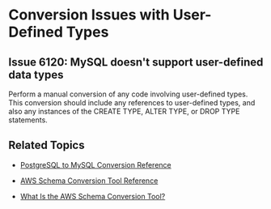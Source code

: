 # Conversion Issues with User\-Defined Types<a name="sct-reference-PostgreSQL-MySQL-UDT"></a>

## Issue 6120: MySQL doesn't support user\-defined data types<a name="sct-reference-6120"></a>

Perform a manual conversion of any code involving user\-defined types\. This conversion should include any references to user\-defined types, and also any instances of the CREATE TYPE, ALTER TYPE, or DROP TYPE statements\.

## Related Topics<a name="w3ab1c37c17c11d171b5"></a>

+  [PostgreSQL to MySQL Conversion Reference](sct-reference-PostgreSQL-MySQL-overview.md) 

+  [AWS Schema Conversion Tool Reference](CHAP_SchemaConversionTool.Reference.md) 

+  [What Is the AWS Schema Conversion Tool?](Welcome.md) 